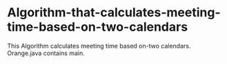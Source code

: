 # Algorithm-that-calculates-meeting-time-based-on-two-calendars
This Algorithm calculates meeting time based on-two calendars. Orange.java contains main.
